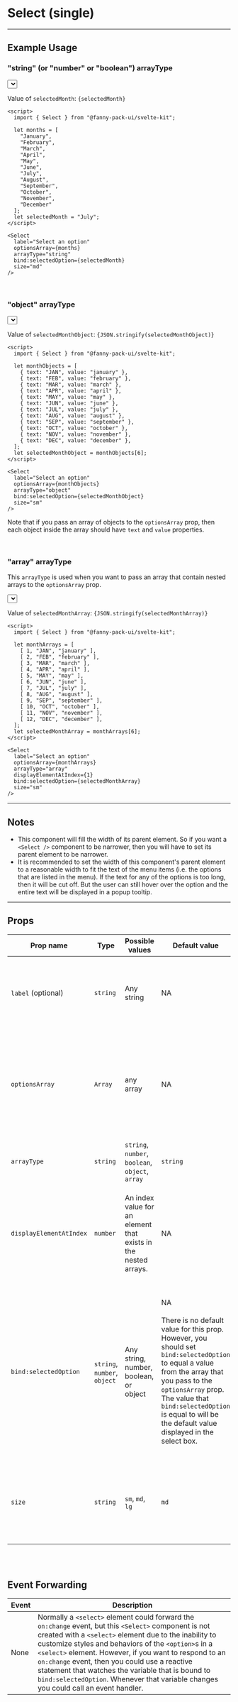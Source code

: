 <script lang="ts">
  import { Select } from "/src/lib";

  let months = ["January", "February", "March", "April", "May", "June", "July", "August", "September", "October", "November", "December"];
  let selectedMonth = "July";

  let monthObjects = [
    { text: "JAN", value: "january" },
    { text: "FEB", value: "february" },
    { text: "MAR", value: "march" },
    { text: "APR", value: "april" },
    { text: "MAY", value: "may" },
    { text: "JUN", value: "june" },
    { text: "JUL", value: "july" },
    { text: "AUG", value: "august" },
    { text: "SEP", value: "september" },
    { text: "OCT", value: "october" },
    { text: "NOV", value: "november" },
    { text: "DEC", value: "december" },
  ];
  let selectedMonthObject = monthObjects[6];

  let monthArrays = [
    [ 1, "JAN", "january" ],
    [ 2, "FEB", "february" ],
    [ 3, "MAR", "march" ],
    [ 4, "APR", "april" ],
    [ 5, "MAY", "may" ],
    [ 6, "JUN", "june" ],
    [ 7, "JUL", "july" ],
    [ 8, "AUG", "august" ],
    [ 9, "SEP", "september" ],
    [ 10, "OCT", "october" ],
    [ 11, "NOV", "november" ],
    [ 12, "DEC", "december" ],
  ];
  let selectedMonthArray = monthArrays[6];
</script>


# Select (single)

---

## Example Usage

### "string" (or "number" or "boolean") arrayType
<Select
  label="Select an option"
  optionsArray={months}  
  arrayType="string"
  bind:selectedOption={selectedMonth}
  size="md"
/>

Value of `selectedMonth`: <code>{selectedMonth}</code>

```svelte
<script>
  import { Select } from "@fanny-pack-ui/svelte-kit";

  let months = [
    "January", 
    "February", 
    "March", 
    "April", 
    "May", 
    "June", 
    "July", 
    "August", 
    "September", 
    "October", 
    "November", 
    "December"
  ];
  let selectedMonth = "July";
</script>

<Select
  label="Select an option"
  optionsArray={months}  
  arrayType="string"
  bind:selectedOption={selectedMonth}
  size="md"
/>
```

<br>

### "object" arrayType

<Select
  label="Select an option"
  optionsArray={monthObjects}
  arrayType="object"
  bind:selectedOption={selectedMonthObject}
  size="sm"
/>

Value of `selectedMonthObject`: <code>{JSON.stringify(selectedMonthObject)}</code>

```svelte
<script>
  import { Select } from "@fanny-pack-ui/svelte-kit";

  let monthObjects = [
    { text: "JAN", value: "january" },
    { text: "FEB", value: "february" },
    { text: "MAR", value: "march" },
    { text: "APR", value: "april" },
    { text: "MAY", value: "may" },
    { text: "JUN", value: "june" },
    { text: "JUL", value: "july" },
    { text: "AUG", value: "august" },
    { text: "SEP", value: "september" },
    { text: "OCT", value: "october" },
    { text: "NOV", value: "november" },
    { text: "DEC", value: "december" },
  ];
  let selectedMonthObject = monthObjects[6];
</script>

<Select
  label="Select an option"
  optionsArray={monthObjects}
  arrayType="object"
  bind:selectedOption={selectedMonthObject}
  size="sm"
/>
```

Note that if you pass an array of objects to the `optionsArray` prop, then each object inside the array should have `text` and `value` properties.

<br>

### "array" arrayType
This `arrayType` is used when you want to pass an array that contain nested arrays to the `optionsArray` prop.

<Select
  label="Select an option"
  optionsArray={monthArrays}
  arrayType="array"
  displayElementAtIndex={1}
  bind:selectedOption={selectedMonthArray}
  size="sm"
/>

Value of `selectedMonthArray`: <code>{JSON.stringify(selectedMonthArray)}</code>

```svelte
<script>
  import { Select } from "@fanny-pack-ui/svelte-kit";

  let monthArrays = [
    [ 1, "JAN", "january" ],
    [ 2, "FEB", "february" ],
    [ 3, "MAR", "march" ],
    [ 4, "APR", "april" ],
    [ 5, "MAY", "may" ],
    [ 6, "JUN", "june" ],
    [ 7, "JUL", "july" ],
    [ 8, "AUG", "august" ],
    [ 9, "SEP", "september" ],
    [ 10, "OCT", "october" ],
    [ 11, "NOV", "november" ],
    [ 12, "DEC", "december" ],
  ];
  let selectedMonthArray = monthArrays[6];
</script>

<Select
  label="Select an option"
  optionsArray={monthArrays}
  arrayType="array"
  displayElementAtIndex={1} 
  bind:selectedOption={selectedMonthArray}
  size="sm"
/>
```

---

## Notes
* This component will fill the width of its parent element. So if you want a `<Select />` component to be narrower, then you will have to set its parent element to be narrower.
* It is recommended to set the width of this component's parent element to a reasonable width to fit the text of the menu items (i.e. the options that are listed in the menu). If the text for any of the options is too long, then it will be cut off. But the user can still hover over the option and the entire text will be displayed in a popup tooltip.

---

## Props
| Prop name | Type | Possible values | Default value | Description |
| --------- | ---- | --------------- | ------------- | ----------- |
| `label` (optional) | `string` | Any string | NA | The text for the `<label>` element that is displayed above the `<select>` element. If this prop is not provided, then no label will be displayed. |
| `optionsArray` | `Array` | any array | NA | This should be an array of strings, numbers, booleans, objects, or arrays. The type of array should match the value passed to the `arrayType` prop. This array will be used to populate the `<option>` elements in the select box. |
| `arrayType` | `string` | `string`, `number`, `boolean`, `object`, `array` | `string` | This prop indicates the data type of the array that is used in the select box. |
| `displayElementAtIndex` | `number` | An index value for an element that exists in the nested arrays. | NA | This prop only applies to `arrayTypes` that are `array`. The element that exists within the nested arrays at this index is the element that will be displayed in the `<Select>` component's dropdown. |
| `bind:selectedOption` | `string`, `number`, `object` | Any string, number, boolean, or object | NA<br><br>There is no default value for this prop. However, you should set `bind:selectedOption` to equal a value from the array that you pass to the `optionsArray` prop. The value that `bind:selectedOption` is equal to will be the default value displayed in the select box. | The option that the user selects from the select box will be bound to the `<select>` element and then passed to the backend when the form is submitted. You need to have a variable defined in the same component where this `<Select>` component is imported and that variable needs to be bound to the `<Select>` component with `bind:selectedOption={nameOfVariable}`.
| `size` | `string` | `sm`, `md`, `lg` | `md` | This prop will set more or less padding for your select box to give the appearance of a larger or smaller select box. The text size will also increase or decrease based on this `size` prop. |

<br><br>

## Event Forwarding
| Event | Description |
| ----- | ----------- |
| None | Normally a `<select>` element could forward the `on:change` event, but this `<Select>` component is not created with a `<select>` element due to the inability to customize styles and behaviors of the `<option>`s in a `<select>` element. However, if you want to respond to an `on:change` event, then you could use a reactive statement that watches the variable that is bound to `bind:selectedOption`. Whenever that variable changes you could call an event handler. |
